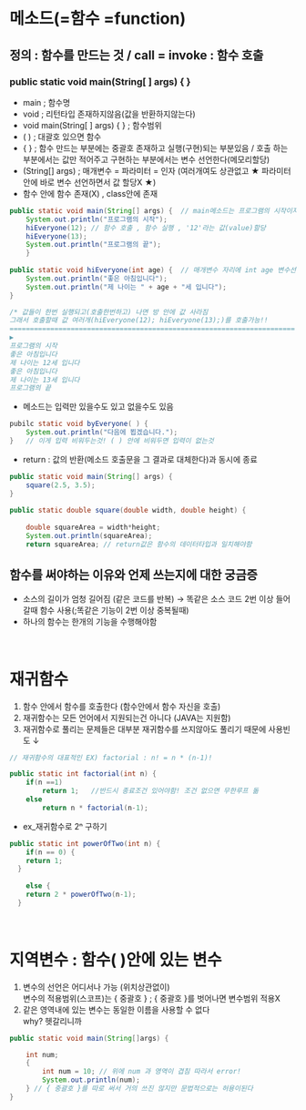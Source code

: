 # 메소드(=함수 =function)
## 정의 : 함수를 만드는 것 / call = invoke : 함수 호출
### public static void main(String[ ] args) { }

* main ; 함수명
* void ; 리턴타입 존재하지않음(값을 반환하지않는다)
* void main(String[ ] args) { } ; 함수범위
* ( ) ; 대괄호 있으면 함수
* { } ; 함수 만드는 부분에는 중괄호 존재하고 실행(구현)되는 부분있음 / 호출 하는 부분에서는 값만 적어주고 구현하는 부분에서는 변수 선언한다(메모리할당)
* (String[] args) ; 매개변수 = 파라미터 = 인자 (여러개여도 상관없고 ★ 파라미터 안에 바로 변수 선언하면서 값 할당X ★)
* 함수 안에 함수 존재(X) , class안에 존재 

```java
public static void main(String[] args) {  // main메소드는 프로그램의 시작이자 끝
	System.out.println("프로그램의 시작");
	hiEveryone(12); // 함수 호출 , 함수 실행 , '12'라는 값(value)할당
	hiEveryone(13);
	System.out.println("프로그램의 끝");
	}
	
public static void hiEveryone(int age) {  // 매개변수 자리에 int age 변수선언 , 함수만든것
	System.out.println("좋은 아침입니다");
	System.out.println("제 나이는 " + age + "세 입니다");
}

/* 값들이 한번 실행되고(호출한번하고) 나면 방 안에 값 사라짐 
그래서 호출할때 값 여러개(hiEveryone(12); hiEveryone(13);)를 호출가능!!	
======================================================================
▶ 
프로그램의 시작
좋은 아침입니다
제 나이는 12세 입니다
좋은 아침입니다
제 나이는 13세 입니다
프로그램의 끝
```
* 메소드는 입력만 있을수도 있고 없을수도 있음
```java
pubilc static void byEveryone( ) {
	System.out.println("다음에 뵙겠습니다.");
}	// 이게 입력 비워두는것! ( ) 안에 비워두면 입력이 없는것 
```
* return : 값의 반환(메소드 호출문을 그 결과로 대체한다)과 동시에 종료
```java
public static void main(String[] args) {
	square(2.5, 3.5);	
}
	
public static double square(double width, double height) {
		
	double squareArea = width*height;
	System.out.println(squareArea);
	return squareArea; // return값은 함수의 데이터타입과 일치해야함
```
		

## 함수를 써야하는 이유와 언제 쓰는지에 대한 궁금증

* 소스의 길이가 엄청 길어짐 (같은 코드를 반복) → 똑같은 소스 코드 2번 이상 들어갈때 함수 사용(;똑같은 기능이 2번 이상 중복될때)
* 하나의 함수는 한개의 기능을 수행해야함  

<br>


# 재귀함수
1. 함수 안에서 함수를 호출한다 (함수안에서 함수 자신을 호출) <br>
2. 재귀함수는 모든 언어에서 지원되는건 아니다 (JAVA는 지원함) <br>
3. 재귀함수로 풀리는 문제들은 대부분 재귀함수를 쓰지않아도 풀리기 때문에 사용빈도 ↓ 
```java
// 재귀함수의 대표적인 EX) factorial : n! = n * (n-1)!

public static int factorial(int n) {
	if(n ==1)
		return 1;   //반드시 종료조건 있어야함! 조건 없으면 무한루프 돎
	else
		return n * factorial(n-1);
```
* ex_재귀함수로 2ⁿ 구하기
```java
public static int powerOfTwo(int n) {
	if(n == 0) { 
    return 1;
  }
	
	else {
    return 2 * powerOfTwo(n-1);
  }
  ```

<br>

# 지역변수 : 함수( )안에 있는 변수
1. 변수의 선언은 어디서나 가능 (위치상관없이) <br>
변수의 적용범위(스코프)는 { 중괄호 } ; { 중괄호 }를 벗어나면 변수범위 적용X 
2. 같은 영역내에 있는 변수는 동일한 이름을 사용할 수 없다 <br>
why? 헷갈리니까
```java
public static void main(String[]args) { 

    int num;
    {
        int num = 10; // 위에 num 과 영역이 겹침 따라서 error!
        System.out.println(num);
    } // { 중괄호 }를 따로 써서 거의 쓰진 않지만 문법적으로는 허용이된다
}
```
